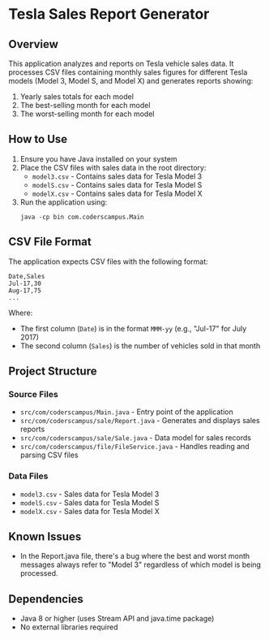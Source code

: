 # Tesla Sales Report Generator

## Overview
This application analyzes and reports on Tesla vehicle sales data. It processes CSV files containing monthly sales figures for different Tesla models (Model 3, Model S, and Model X) and generates reports showing:

1. Yearly sales totals for each model
2. The best-selling month for each model
3. The worst-selling month for each model

## How to Use

1. Ensure you have Java installed on your system
2. Place the CSV files with sales data in the root directory:
   - `model3.csv` - Contains sales data for Tesla Model 3
   - `modelS.csv` - Contains sales data for Tesla Model S
   - `modelX.csv` - Contains sales data for Tesla Model X
3. Run the application using:
   ```
   java -cp bin com.coderscampus.Main
   ```

## CSV File Format
The application expects CSV files with the following format:
```
Date,Sales
Jul-17,30
Aug-17,75
...
```

Where:
- The first column (`Date`) is in the format `MMM-yy` (e.g., "Jul-17" for July 2017)
- The second column (`Sales`) is the number of vehicles sold in that month

## Project Structure

### Source Files
- `src/com/coderscampus/Main.java` - Entry point of the application
- `src/com/coderscampus/sale/Report.java` - Generates and displays sales reports
- `src/com/coderscampus/sale/Sale.java` - Data model for sales records
- `src/com/coderscampus/file/FileService.java` - Handles reading and parsing CSV files

### Data Files
- `model3.csv` - Sales data for Tesla Model 3
- `modelS.csv` - Sales data for Tesla Model S
- `modelX.csv` - Sales data for Tesla Model X

## Known Issues
- In the Report.java file, there's a bug where the best and worst month messages always refer to "Model 3" regardless of which model is being processed.

## Dependencies
- Java 8 or higher (uses Stream API and java.time package)
- No external libraries required